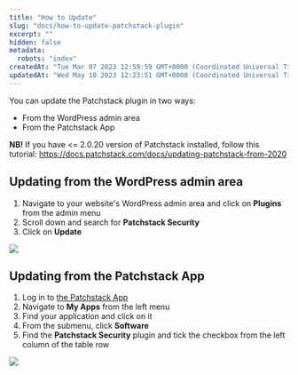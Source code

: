 ```yaml
---
title: "How to Update"
slug: "docs/how-to-update-patchstack-plugin"
excerpt: ""
hidden: false
metadata: 
  robots: "index"
createdAt: "Tue Mar 07 2023 12:59:59 GMT+0000 (Coordinated Universal Time)"
updatedAt: "Wed May 10 2023 12:23:51 GMT+0000 (Coordinated Universal Time)"
---
```

You can update the Patchstack plugin in two ways:

- From the WordPress admin area
- From the Patchstack App

**NB!** If you have \<= 2.0.20 version of Patchstack installed, follow this tutorial: <https://docs.patchstack.com/docs/updating-patchstack-from-2020>

## Updating from the WordPress admin area

1. Navigate to your website's WordPress admin area and click on **Plugins** from the admin menu
2. Scroll down and search for **Patchstack Security**
3. Click on **Update**

![](@images/888a34b-patchstack_plugin_update.png)

## Updating from the Patchstack App

1. Log in to <a href="https://app.patchstack.com" target="_blank">the Patchstack App</a>
2. Navigate to **My Apps** from the left menu
3. Find your application and click on it
4. From the submenu, click **Software**
5. Find the **Patchstack Security** plugin and tick the checkbox from the left column of the table row

![](@images/2f36390-small-patchstack_update_patchstack.png)
